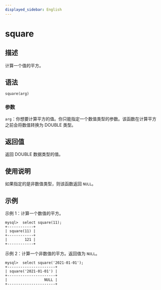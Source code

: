 ```yaml
---
displayed_sidebar: English
---
```


# square

## 描述

计算一个值的平方。

## 语法

```Haskell
square(arg)
```

### 参数

`arg`：你想要计算平方的值。你只能指定一个数值类型的参数。该函数在计算平方之前会将数值转换为 DOUBLE 类型。

## 返回值

返回 DOUBLE 数据类型的值。

## 使用说明

如果指定的是非数值类型，则该函数返回 `NULL`。

## 示例

示例 1：计算一个数值的平方。

```Plain
mysql>  select square(11);
+------------+
| square(11) |
+------------+
|        121 |
+------------+
```

示例 2：计算一个非数值的平方。返回值为 `NULL`。

```Plain
mysql>  select square('2021-01-01');
+----------------------+
| square('2021-01-01') |
+----------------------+
|                 NULL |
+----------------------+
```